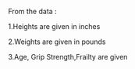 From the data :

1.Heights are given in inches

2.Weights are given in pounds

3.Age, Grip Strength,Frailty are given
